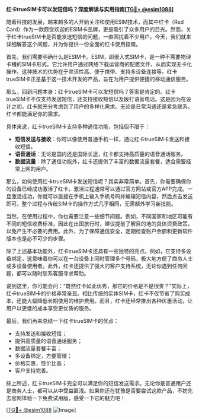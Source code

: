 **红卡trueSIM卡可以发短信吗？深度解读与实用指南[[TG💪+ @esim1088](https://t.me/s/esim1088)]**

随着科技的发展，越来越多的人开始关注和使用ESIM技术，而其中红卡（Red Card）作为一款颇受欢迎的ESIM卡品牌，更是吸引了众多用户的目光。然而，关于红卡trueSIM卡是否能发送短信的问题，一直困扰着不少用户。今天，我们就来详细解答这个问题，并为你提供一份全面的红卡使用指南。

首先，我们需要明确什么是ESIM卡。ESIM，即嵌入式SIM卡，是一种不需要物理卡槽的SIM卡形式。它允许用户通过网络下载运营商的配置文件，从而实现无卡化操作。这种技术的优势在于灵活性高、便于携带、支持多设备连接等。红卡trueSIM卡正是基于这一技术开发的产品，旨在为用户提供便捷的移动通信服务。

那么，回到问题本身：红卡trueSIM卡可以发短信吗？答案是肯定的。红卡trueSIM卡不仅支持发送短信，还支持接收短信以及拨打语音电话。这是因为在设计之初，红卡就充分考虑到了用户的多样化需求。无论是日常沟通还是紧急联系，红卡都能满足你的需求。

具体来说，红卡trueSIM卡支持多种通信功能，包括但不限于：
- **短信发送与接收**：你可以像使用普通手机一样，通过红卡trueSIM卡发送和接收短信。
- **语音通话**：无论是国内还是国际长途，红卡都支持高质量的语音通话服务。
- **数据流量**：除了通信功能外，红卡还提供了丰富的数据流量套餐，适合需要经常上网的用户。

那么，如何使用红卡trueSIM卡发送短信呢？其实非常简单。首先，你需要确保你的设备已经成功激活了红卡。激活过程通常可以通过官方网站或官方APP完成。一旦激活成功，你就可以直接在手机上输入手机号码并编辑短信内容，然后点击发送即可。整个过程与传统SIM卡的操作方式几乎相同，无需额外学习新技能。

当然，在使用过程中，你也需要注意一些细节问题。例如，不同国家和地区可能有不同的短信收费标准，因此在出国旅行时，建议提前了解目的地的具体资费政策，以免产生不必要的费用。此外，为了保障通信安全，定期检查账户余额和更新软件版本也是必不可少的步骤。

除了上述基本功能外，红卡trueSIM卡还具有一些独特的亮点。例如，它支持多设备绑定，这意味着你可以在一台设备上同时管理多个号码，极大地方便了商务人士或多设备使用者。此外，红卡还提供了强大的客户支持系统，无论你遇到任何问题，都可以随时联系客服寻求帮助。

说到这里，你可能会问：“既然红卡如此优秀，那它的价格是不是很贵？”实际上，红卡trueSIM卡的价格非常亲民。相比传统的实体SIM卡，红卡不仅节省了购买成本，还能大幅降低长期使用的维护费用。而且，红卡还经常推出各种优惠活动，让用户以更低的成本享受更优质的服务。

最后，我们再来总结一下红卡trueSIM卡的优点：
- 支持发送和接收短信；
- 提供高质量的语音通话服务；
- 数据流量套餐丰富；
- 多设备绑定，方便管理；
- 价格实惠，性价比高；
- 客户支持完善。

综上所述，红卡trueSIM卡完全可以满足你的短信发送需求。无论你是普通用户还是商务人士，都可以从中受益匪浅。如果你还在犹豫是否要尝试这款产品，不妨先去官网体验一下免费试用版，感受一下它的魅力吧！

[[TG💪+ @esim1088](https://t.me/s/esim1088) ![Image](https://i.postimg.cc/4NQfJmqS/Snipaste-2025-05-13-00-14-12.png)]